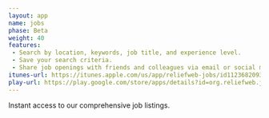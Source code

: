 ```yaml
---
layout: app
name: jobs
phase: Beta
weight: 40
features:
 - Search by location, keywords, job title, and experience level.
 - Save your search criteria.
 - Share job openings with friends and colleagues via email or social media.
itunes-url: https://itunes.apple.com/us/app/reliefweb-jobs/id1123682093?ls=1&mt=8
play-url: https://play.google.com/store/apps/details?id=org.reliefweb.jobs
---
```


Instant access to our comprehensive job listings.
